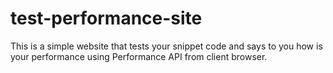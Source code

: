 # test-performance-site
This is a simple website that tests your snippet code and says to you how is your performance using Performance API from client browser.
